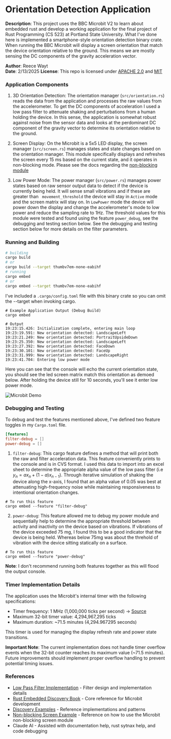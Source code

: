 # Orientation Detection Application
**Description**: This project uses the BBC Microbit V2 to learn about embedded rust and develop a working application for the final project of Rust Programming (CS 523) at Portland State University. What I've done here is implemented a smartphone-style orientation detection binary crate. When running the BBC Microbit will display a screen orientation that match the device orientation relative to the ground. This means we are mostly sensing the DC components of the gravity acceleration vector. 

**Author**: Reece Wayt  
**Date**: 2/13/2025
**License**: This repo is licensed under [APACHE 2.0](./Embed.toml) and [MIT](./LICENSE-MIT.md)


### Application Components
1. 3D Orientation Detection: The orientation manager (`src/orientation.rs`) reads the data from the application and processes the raw values from the accelerometer. To get the DC components of acceleration I used a low pass filter to attenuate shaking and perturbations from a human holding the device. In this sense, the application is somewhat robust against noise from the sensor data and looks at the perdominant DC component of the gravity vector to determine its orientation relative to the ground. 

2. Screen Display: On the Microbit is a 5x5 LED display, the screen manager (`src/screen.rs`) manages states and state changes based on the orientation manager. This module specifically displays and refreshes the screen every 15 ms based on the current state, and it operates in non-blocking mode. Please see the docs regarding the [non-blocking module](https://docs.rs/microbit-v2/0.15.1/microbit/display/nonblocking/index.html)

3. Low Power Mode: The power manager (`src/power.rs`) manages power states based on raw sensor output data to detect if the device is currently being held. It will sense small vibrations and if these are greater than ` movement_threshold` the device will stay in `Active` mode and the screen matrix will stay on. In `LowPower` mode the device will power down the display and change the accelerometer's mode to low power and reduce the sampling rate to 1Hz. The threshold values for this module were tested and found using the feature `power_debug`, see the debugging and testing section below. See the debugging and testing section below for more details on the filter parameters. 

### Running and Building
```bash
# building 
cargo build 
# or 
cargo build --target thumbv7em-none-eabihf
# running 
cargo embed 
# or 
cargo embed --target thumbv7em-none-eabihf
```
I've included a `.cargo/config.toml` file with this binary crate so you can omit the --target when invoking cargo. 

```
# Example Application Output (Debug Build)
cargo embed

# Output
19:23:15.426: Initialization complete, entering main loop
19:23:19.591: New orientation detected: LandscapeLeft
19:23:21.249: New orientation detected: PortraitUpsideDown
19:23:25.350: New orientation detected: LandscapeLeft
19:23:27.392: New orientation detected: FaceDown
19:23:30.101: New orientation detected: FaceUp
19:23:31.999: New orientation detected: LandscapeRight
19:23:41.704: Entering low power mode
```
Here you can see that the console will echo the current orientation state, you should see the led screen matrix match this orientation as demoed below. After holding the device still for 10 seconds, you'll see it enter low power mode.  

![Microbit Demo](docs/demo-video/proj-demo-gif.gif)

### Debugging and Testing
To debug and test the features mentioned above, I've defined two feature toggles in my `Cargo.toml` file. 

```toml
[features]
filter-debug = [] 
power-debug = []

```
1. `filter-debug`: This cargo feature defines a method that will print both the raw and filter acceleration data. This feature conveniently prints to the console and is in CVS format. I used this data to import into an excel sheet to determine the appropriate alpha value of the low pass filter (i.e $y_n = ax_n+(1-a)x_{n-1}$). Through iterative simulation of shaking the device along the x-axis, I found that an alpha value of 0.05 was best at attenuating high-frequency noise while maintaining responsiveness to intentional orientation changes. 
```
# To run this feature
cargo embed --feature "filter-debug"
```

2. `power-debug`: This feature allowed me to debug my power module and sequentially help to determine the appropriate threshold between activity and inactivity on the device based on vibrations. If vibrations of the device exceeded 75 mg, I found this to be a good indicator that the device is being held. Whereas below 75mg was about the threhold of vibration with the device sitting statically on a surface. 

```
# To run this feature
cargo embed --feature "power-debug"
```
**Note**: I don't recommend running both features together as this will flood the output console. 

### Timer Implementation Details
The application uses the Microbit's internal timer with the following specifications:
- Timer frequency: 1 MHz (1,000,000 ticks per second) -> [Source](https://docs.rs/microbit-v2/0.15.1/microbit/hal/timer/struct.Timer.html)
- Maximum 32-bit timer value: 4,294,967,295 ticks
- Maximum duration: ~71.5 minutes (4,294.967295 seconds)

This timer is used for managing the display refresh rate and power state transitions. 

**Important Note**: The current implementation does not handle timer overflow events when the 32-bit counter reaches its maximum value (~71.5 minutes). Future improvements should implement proper overflow handling to prevent potential timing issues.


### References
- [Low Pass Filter Implementation](https://dobrian.github.io/cmp/topics/filters/lowpassfilter.html) - Filter design and implementation details
- [Rust Embedded Discovery Book](https://docs.rust-embedded.org/discovery/microbit/) - Core reference for Microbit development
- [Discovery Examples](https://github.com/rust-embedded/discovery/tree/master) - Reference implementations and patterns
- [Non-blocking Screen Example](https://github.com/nrf-rs/microbit/tree/main/examples/display-nonblocking) - Reference on how to use the Microbit non-blocking screen module
- Claude AI - Assisted with documentation help, rust sytnax help, and code debugging

